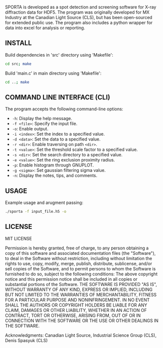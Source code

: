 SPORTA is developed as a spot detection and screening software for X-ray diffraction data for HDF5. The program was originally developed for MX Industry at the Canadian Light Source (CLS), but has been open-sourced for extended public use. The program also includes a python wrapper for data into excel for analysis or reporting.

## INSTALL

Build dependencies in 'src' directory using 'Makefile':
```bash
cd src; make
```
Build 'main.c' in main directory using 'Makefile':
```bash
cd ..; make
```

## COMMAND LINE INTERFACE (CLI)

The program accepts the following command-line options:

- `-h`: Display the help message.
- `-f <file>`: Specify the input file.
- `-o`: Enable output.
- `-i <index>`: Set the index to a specified value.
- `-d <data>`: Set the data to a specified value.
- `-r <dir>`: Enable traversing on path `<dir>`.
- `-t <value>`: Set the threshold scale factor to a specified value.
- `-s <dir>`: Set the search directory to a specified value.
- `-e <value>`: Set the ring exclusion proximity radius.
- `-p`: Enable histogram through GNUPLOT.
- `-g <sigma>`: Set gaussian filtering sigma value.
- `-n`: Display the notes, tips, and comments.

## USAGE

Example usage and arugment passing:

```bash
./sporta -f input_file.h5 -o
```

## LICENSE

MIT LICENSE

Permission is hereby granted, free of charge, to any person obtaining a copy
of this software and associated documentation files (the "Software"), to deal
in the Software without restriction, including without limitation the rights
to use, copy, modify, merge, publish, distribute, sublicense, and/or sell
copies of the Software, and to permit persons to whom the Software is
furnished to do so, subject to the following conditions:
The above copyright notice and this permission notice shall be included in all
copies or substantial portions of the Software.
THE SOFTWARE IS PROVIDED "AS IS", WITHOUT WARRANTY OF ANY KIND, EXPRESS OR
IMPLIED, INCLUDING BUT NOT LIMITED TO THE WARRANTIES OF MERCHANTABILITY,
FITNESS FOR A PARTICULAR PURPOSE AND NONINFRINGEMENT. IN NO EVENT SHALL THE
AUTHORS OR COPYRIGHT HOLDERS BE LIABLE FOR ANY CLAIM, DAMAGES OR OTHER
LIABILITY, WHETHER IN AN ACTION OF CONTRACT, TORT OR OTHERWISE, ARISING FROM,
OUT OF OR IN CONNECTION WITH THE SOFTWARE OR THE USE OR OTHER DEALINGS IN THE
SOFTWARE.

Acknowledgments: Canadian Light Source, Industrial Science Group (CLS), Denis Spasyuk (CLS)
